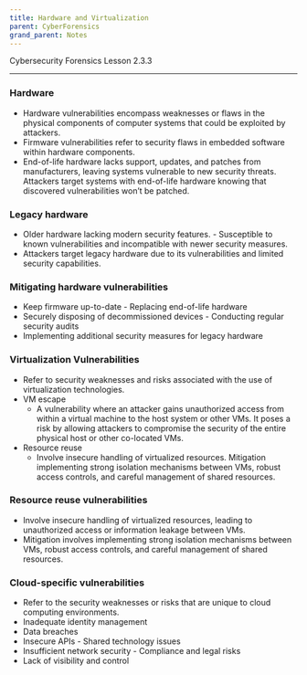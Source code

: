 ```yaml
---
title: Hardware and Virtualization
parent: CyberForensics 
grand_parent: Notes
---
```

Cybersecurity Forensics Lesson 2.3.3
___
### Hardware
- Hardware vulnerabilities encompass weaknesses or flaws in the physical components of computer systems that could be exploited by attackers.
- Firmware vulnerabilities refer to security flaws in embedded software within hardware components.
- End-of-life hardware lacks support, updates, and patches from manufacturers, leaving systems vulnerable to new security threats. Attackers target systems with end-of-life hardware knowing that discovered vulnerabilities won’t be patched.

### Legacy hardware
- Older hardware lacking modern security features. - Susceptible to known vulnerabilities and incompatible with newer security measures.
- Attackers target legacy hardware due to its vulnerabilities and limited security capabilities.

### Mitigating hardware vulnerabilities
- Keep firmware up-to-date - Replacing end-of-life hardware
- Securely disposing of decommissioned devices - Conducting regular security audits
- Implementing additional security measures for legacy hardware

### Virtualization Vulnerabilities
- Refer to security weaknesses and risks associated with the use of virtualization technologies.
- VM escape
	- A vulnerability where an attacker gains unauthorized access from within a virtual machine to the host system or other VMs. It poses a risk by allowing attackers to compromise the security of the entire physical host or other co-located VMs.
- Resource reuse
	- Involve insecure handling of virtualized resources. Mitigation implementing strong isolation mechanisms between VMs, robust access controls, and careful management of shared resources.

### Resource reuse vulnerabilities
- Involve insecure handling of virtualized resources, leading to unauthorized access or information leakage between VMs.
- Mitigation involves implementing strong isolation mechanisms between VMs, robust access controls, and careful management of shared resources.

### Cloud-specific vulnerabilities
- Refer to the security weaknesses or risks that are unique to cloud computing environments.
- Inadequate identity management 
- Data breaches
- Insecure APIs - Shared technology issues
- Insufficient network security - Compliance and legal risks
- Lack of visibility and control